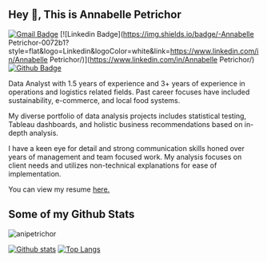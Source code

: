 ## Hey 👋, This is Annabelle Petrichor
[![Gmail Badge](https://img.shields.io/badge/-anipetrichor@gmail.com-c14438?style=flat&logo=Gmail&logoColor=white&link=mailto:anipetrichor@gmail.com)](mailto:anipetrichor@gmail.com) 
[![Linkedin Badge](https://img.shields.io/badge/-Annabelle Petrichor-0072b1?style=flat&logo=Linkedin&logoColor=white&link=https://www.linkedin.com/in/Annabelle Petrichor/)](https://www.linkedin.com/in/Annabelle Petrichor/) [![Github Badge](https://img.shields.io/badge/-anipetrichor-grey?style=flat&logo=github&logoColor=white&link=https://github.com/anipetrichor/)](https://www.github.com/anipetrichor/) <p align='left'>Data Analyst with 1.5 years of experience and 3+ years of experience in operations and logistics related fields. Past career focuses have included sustainability, e-commerce, and local food systems. 

My diverse portfolio of data analysis projects includes statistical testing, Tableau dashboards, and holistic business recommendations based on in-depth analysis. 

I have a keen eye for detail and strong communication skills honed over years of management and team focused work. My analysis focuses on client needs and utilizes non-technical explanations for ease of implementation.</p><p align='left'> You can view my resume <a href='https://drive.google.com/file/d/1lP9-9cuxSo1_x8h6WxtbZithIGO5gQUj/view?usp=sharing ' target=_blank><u>here</u>.</a></p>
## Some of my Github Stats
<p align=left> <img src=https://komarev.com/ghpvc/?username=anipetrichor alt=anipetrichor /> </p>

[![Github stats](https://github-readme-stats.vercel.app/api?username=anipetrichor&show_icons=true&include_all_commits=true)](https://github.com/anipetrichor/github-readme-stats)
[![Top Langs](https://github-readme-stats.vercel.app/api/top-langs/?username=anipetrichor&layout=compact)](https://github.com/anipetrichor/github-readme-stats)

